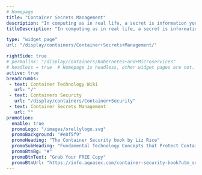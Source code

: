 ```yaml
---
# Homepage
title: "Container Secrets Management"
description: "In computing as in real life, a secret is information you want kept private, outside of the people and systems you want or need to share it with. In the application security realm, common examples of secrets are passwords, tokens, and private keys. This page gathers resources about managing secrets in containers including Docker containers, Amazon Elastic Container Service, Kubernetes and more."
titleDescription: "In computing as in real life, a secret is information you want kept private, outside of the people and systems you want or need to share it with. In the application security realm, common examples of secrets are passwords, tokens, and private keys. This page gathers resources about managing secrets in containers including <a href='/display/containers/Docker+Containers'>Docker containers</a>, <a href='/display/containers/Amazon+Elastic+Container+Service'>Amazon Elastic Container Service</a>, <a href='/display/containers/Kubernetes+Guide'> Kubernetes</a> and more." 

type: "widget_page"
url: "/display/containers/Container+Secrets+Management/" 

rightSide: true 
# permalink: "/display/containers/Kubernetes+and+Microservices"
# headless = true  # Homepage is headless, other widget pages are not.
active: true
breadcrumbs:
 - text: Container Technology Wiki
   url: "/"
 - text: Containers Security
   url: "/display/containers/Container+Security"
 - text: Container Secrets Management
   url: ""
promotion:
  enable: true
  promoLogo: "/images/orellylogo.svg"
  promoBackground: "#e8f5f9"
  promoHeading: "The Container Security book by Liz Rice"
  promoSubHeading: "Fundamental Technology Concepts that Protect Containerized Applications"
  promoBtnBg: "#"
  promoBtnText: "Grab Your FREE Copy"
  promoBtnUrl: "https://info.aquasec.com/container-security-book?utm_source=wiki"
---
```



